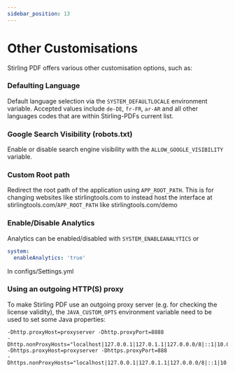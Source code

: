 ```yaml
---
sidebar_position: 13
---
```

# Other Customisations

Stirling PDF offers various other customisation options, such as:

### Defaulting Language
Default language selection via the `SYSTEM_DEFAULTLOCALE` environment variable. Accepted values include `de-DE`, `fr-FR`, `ar-AR` and all other languages codes that are within Stirling-PDFs current list.

### Google Search Visibility (robots.txt)
Enable or disable search engine visibility with the `ALLOW_GOOGLE_VISIBILITY` variable.

### Custom Root path
Redirect the root path of the application using `APP_ROOT_PATH`.
This is for changing websites like stirlingtools.com to instead host the interface at stirlingtools.com/`APP_ROOT_PATH` like stirlingtools.com/demo

### Enable/Disable Analytics
Analytics can be enabled/disabled with ``SYSTEM_ENABLEANALYTICS`` or
```yaml
system:
  enableAnalytics: 'true'
```
In configs/Settings.yml

### Using an outgoing HTTP(S) proxy
To make Stirling PDF use an outgoing proxy server (e.g. for checking the license validity), the `JAVA_CUSTOM_OPTS` environment variable need to be used to set some Java properties:
```
-Dhttp.proxyHost=proxyserver -Dhttp.proxyPort=8888
-Dhttp.nonProxyHosts="localhost|127.0.0.1|127.0.1.1|127.0.0.0/8|::1|10.0.0.0/8|.svc|.cluster.local"
-Dhttps.proxyHost=proxyserver -Dhttps.proxyPort=888
-Dhttps.nonProxyHosts="localhost|127.0.0.1|127.0.1.1|127.0.0.0/8|::1|10.0.0.0/8|.svc|.cluster.local"
```
